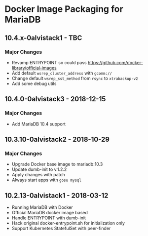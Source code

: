 # Docker Image Packaging for MariaDB

## 10.4.x-0alvistack1 - TBC

### Major Changes

  - Revamp ENTRYPOINT so could pass <https://github.com/docker-library/official-images>
  - Add default `wsrep_cluster_address` with `gcomm://`
  - Change default `wsrep_sst_method` from `rsync` to `xtrabackup-v2`
  - Add some debug utils

## 10.4.0-0alvistack3 - 2018-12-15

### Major Changes

  - Add MariaDB 10.4 support

## 10.3.10-0alvistack2 - 2018-10-29

### Major Changes

  - Upgrade Docker base image to mariadb:10.3
  - Update dumb-init to v.1.2.2
  - Apply changes with patch
  - Always start apps with `gosu mysql`

## 10.2.13-0alvistack1 - 2018-03-12

  - Running MariaDB with Docker
  - Official MariaDB docker image based
  - Handle ENTRYPOINT with dumb-init
  - Hack original docker-entrypoint.sh for initialization only
  - Support Kubernetes StatefulSet with peer-finder
